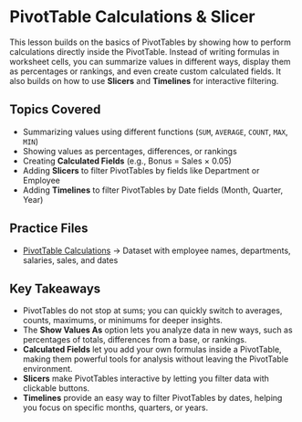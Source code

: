 # PivotTable Calculations & Slicer

This lesson builds on the basics of PivotTables by showing how to perform calculations directly inside the PivotTable. Instead of writing formulas in worksheet cells, you can summarize values in different ways, display them as percentages or rankings, and even create custom calculated fields. It also builds on how to use **Slicers** and **Timelines** for interactive filtering.

## Topics Covered
- Summarizing values using different functions (`SUM`, `AVERAGE`, `COUNT`, `MAX`, `MIN`)  
- Showing values as percentages, differences, or rankings  
- Creating **Calculated Fields** (e.g., Bonus = Sales × 0.05)
- Adding **Slicers** to filter PivotTables by fields like Department or Employee  
- Adding **Timelines** to filter PivotTables by Date fields (Month, Quarter, Year)  


## Practice Files
- [PivotTable Calculations](./Pivot_table_calculations.xlsx) → Dataset with employee names, departments, salaries, sales, and dates  

## Key Takeaways
- PivotTables do not stop at sums; you can quickly switch to averages, counts, maximums, or minimums for deeper insights.  
- The **Show Values As** option lets you analyze data in new ways, such as percentages of totals, differences from a base, or rankings.  
- **Calculated Fields** let you add your own formulas inside a PivotTable, making them powerful tools for analysis without leaving the PivotTable environment. 
- **Slicers** make PivotTables interactive by letting you filter data with clickable buttons.  
- **Timelines** provide an easy way to filter PivotTables by dates, helping you focus on specific months, quarters, or years.  

